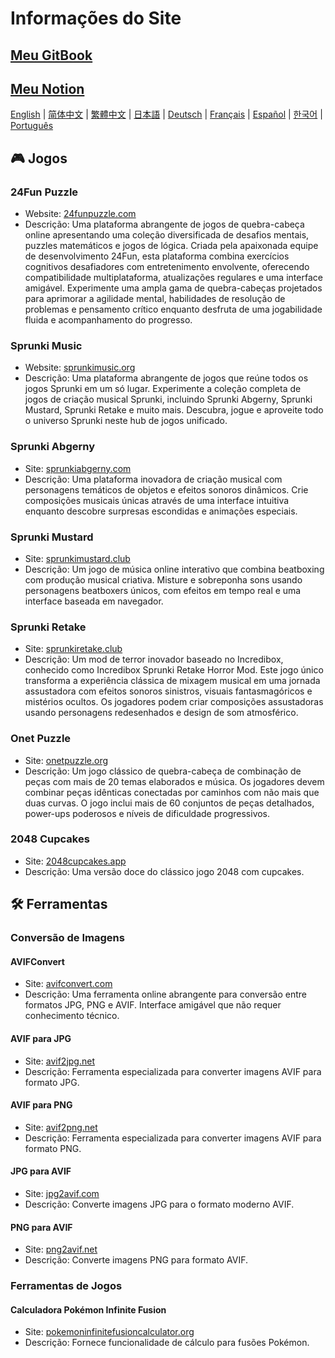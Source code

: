 # Informações do Site

## [Meu GitBook](https://lynn-3.gitbook.io/lynn)

## [Meu Notion](https://lynn139.notion.site/MySite-15fb0b5cfa458016b389c76be0453e57)

[English](./README.md) | [简体中文](./README_CN.md) | [繁體中文](./README_TW.md) | [日本語](./README_JP.md) | [Deutsch](./README_DE.md) | [Français](./README_FR.md) | [Español](./README_ES.md) | [한국어](./README_KR.md) | [Português](./README_PT.md)

## 🎮 Jogos

### 24Fun Puzzle

- Website: [24funpuzzle.com](https://24funpuzzle.com?utm_source=github)
- Descrição: Uma plataforma abrangente de jogos de quebra-cabeça online apresentando uma coleção diversificada de desafios mentais, puzzles matemáticos e jogos de lógica. Criada pela apaixonada equipe de desenvolvimento 24Fun, esta plataforma combina exercícios cognitivos desafiadores com entretenimento envolvente, oferecendo compatibilidade multiplataforma, atualizações regulares e uma interface amigável. Experimente uma ampla gama de quebra-cabeças projetados para aprimorar a agilidade mental, habilidades de resolução de problemas e pensamento crítico enquanto desfruta de uma jogabilidade fluida e acompanhamento do progresso.

### Sprunki Music

- Website: [sprunkimusic.org](https://sprunkimusic.org?utm_source=github)
- Descrição: Uma plataforma abrangente de jogos que reúne todos os jogos Sprunki em um só lugar. Experimente a coleção completa de jogos de criação musical Sprunki, incluindo Sprunki Abgerny, Sprunki Mustard, Sprunki Retake e muito mais. Descubra, jogue e aproveite todo o universo Sprunki neste hub de jogos unificado.

### Sprunki Abgerny

- Site: [sprunkiabgerny.com](https://sprunkiabgerny.com?utm_source=github)
- Descrição: Uma plataforma inovadora de criação musical com personagens temáticos de objetos e efeitos sonoros dinâmicos. Crie composições musicais únicas através de uma interface intuitiva enquanto descobre surpresas escondidas e animações especiais.

### Sprunki Mustard

- Site: [sprunkimustard.club](https://sprunkimustard.club?utm_source=github)
- Descrição: Um jogo de música online interativo que combina beatboxing com produção musical criativa. Misture e sobreponha sons usando personagens beatboxers únicos, com efeitos em tempo real e uma interface baseada em navegador.

### Sprunki Retake

- Site: [sprunkiretake.club](https://sprunkiretake.club?utm_source=github)
- Descrição: Um mod de terror inovador baseado no Incredibox, conhecido como Incredibox Sprunki Retake Horror Mod. Este jogo único transforma a experiência clássica de mixagem musical em uma jornada assustadora com efeitos sonoros sinistros, visuais fantasmagóricos e mistérios ocultos. Os jogadores podem criar composições assustadoras usando personagens redesenhados e design de som atmosférico.

### Onet Puzzle

- Site: [onetpuzzle.org](https://onetpuzzle.org?utm_source=github)
- Descrição: Um jogo clássico de quebra-cabeça de combinação de peças com mais de 20 temas elaborados e música. Os jogadores devem combinar peças idênticas conectadas por caminhos com não mais que duas curvas. O jogo inclui mais de 60 conjuntos de peças detalhados, power-ups poderosos e níveis de dificuldade progressivos.

### 2048 Cupcakes

- Site: [2048cupcakes.app](https://2048cupcakes.app?utm_source=github)
- Descrição: Uma versão doce do clássico jogo 2048 com cupcakes.

## 🛠️ Ferramentas

### Conversão de Imagens

#### AVIFConvert

- Site: [avifconvert.com](https://avifconvert.com?utm_source=github)
- Descrição: Uma ferramenta online abrangente para conversão entre formatos JPG, PNG e AVIF. Interface amigável que não requer conhecimento técnico.

#### AVIF para JPG

- Site: [avif2jpg.net](https://avif2jpg.net?utm_source=github)
- Descrição: Ferramenta especializada para converter imagens AVIF para formato JPG.

#### AVIF para PNG

- Site: [avif2png.net](https://avif2png.net?utm_source=github)
- Descrição: Ferramenta especializada para converter imagens AVIF para formato PNG.

#### JPG para AVIF

- Site: [jpg2avif.com](https://jpg2avif.com?utm_source=github)
- Descrição: Converte imagens JPG para o formato moderno AVIF.

#### PNG para AVIF

- Site: [png2avif.net](https://png2avif.net?utm_source=github)
- Descrição: Converte imagens PNG para formato AVIF.

### Ferramentas de Jogos

#### Calculadora Pokémon Infinite Fusion

- Site: [pokemoninfinitefusioncalculator.org](https://pokemoninfinitefusioncalculator.org?utm_source=github)
- Descrição: Fornece funcionalidade de cálculo para fusões Pokémon.
